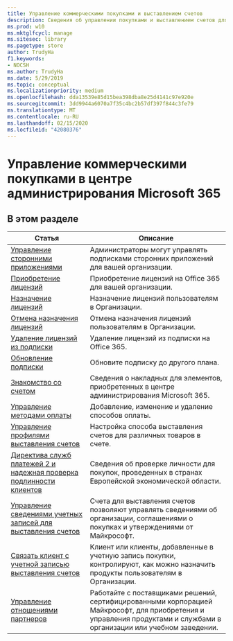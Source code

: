 ```yaml
---
title: Управление коммерческими покупками и выставлением счетов
description: Сведения об управлении покупками и выставлением счетов для коммерческих клиентов.
ms.prod: w10
ms.mktglfcycl: manage
ms.sitesec: library
ms.pagetype: store
author: TrudyHa
f1.keywords:
- NOCSH
ms.author: TrudyHa
ms.date: 5/29/2019
ms.topic: conceptual
ms.localizationpriority: medium
ms.openlocfilehash: dda13539e85d15bea398dba8e25d4141c97e920e
ms.sourcegitcommit: 3dd9944a6070a7f35c4bc2b57df397f844c3fe79
ms.translationtype: MT
ms.contentlocale: ru-RU
ms.lasthandoff: 02/15/2020
ms.locfileid: "42080376"
---
```

# <a name="manage-commercial-purchases-in-microsoft-365-admin-center"></a>Управление коммерческими покупками в центре администрирования Microsoft 365

## <a name="in-this-section"></a>В этом разделе

| Статья | Описание |
| ----- | ----------- |
| [Управление сторонними приложениями](manage-saas-apps.md) | Администраторы могут управлять подписками сторонних приложений для вашей организации. |
| [Приобретение лицензий](https://docs.microsoft.com/office365/admin/subscriptions-and-billing/buy-licenses?view=o365-worldwide) | Приобретение лицензий на Office 365 для вашей организации. |
| [Назначение лицензий](https://docs.microsoft.com/office365/admin/manage/assign-licenses-to-users?view=o365-worldwide) | Назначение лицензий пользователям в Организации. |
| [Отмена назначения лицензий](https://docs.microsoft.com/office365/admin/manage/remove-licenses-from-users?view=o365-worldwide) | Отмена назначения лицензий пользователям в Организации. |
| [Удаление лицензий из подписки](https://docs.microsoft.com/office365/admin/subscriptions-and-billing/remove-licenses-from-subscription?view=o365-worldwide) | Удаление лицензий из подписки на Office 365. |
| [Обновление подписки](https://docs.microsoft.com/office365/admin/subscriptions-and-billing/upgrade-to-different-plan) | Обновите подписку до другого плана. |
| [Знакомство со счетом](/microsoft-365/commerce/billing-and-payments/understand-your-invoice) | Сведения о накладных для элементов, приобретенных в центре администрирования Microsoft 365. |
| [Управление методами оплаты](https://docs.microsoft.com/office365/Admin/subscriptions-and-billing/add-update-or-remove-credit-card-or-bank-account) | Добавление, изменение и удаление способов оплаты. |
| [Управление профилями выставления счетов](/microsoft-365/commerce/billing-and-payments/manage-billing-profiles) | Настройка способа выставления счетов для различных товаров в счете. |
| [Директива служб платежей 2 и надежная проверка подлинности клиентов](/microsoft-365/commerce/billing-and-payments/psd2) | Сведения об проверке личности для покупок, проведенных в странах Европейской экономической области. |
| [Управление сведениями учетных записей для выставления счетов](https://docs.microsoft.com/microsoft-store/update-microsoft-store-for-business-account-settings) | Счета для выставления счетов позволяют управлять сведениями об организации, соглашениями о покупках и утверждениями от Майкрософт. |
| [Связать клиент с учетной записью выставления счетов](https://docs.microsoft.com/microsoft-store/manage-mpsa-software-microsoft-store-for-business) | Клиент или клиенты, добавленные в учетную запись покупки, контролируют, как можно назначить продукты пользователям в Организации. |
| [Управление отношениями партнеров](https://docs.microsoft.com/microsoft-store/work-with-partner-microsoft-store-business) | Работайте с поставщиками решений, сертифицированными корпорацией Майкрософт, для приобретения и управления продуктами и службами в организации или учебном заведении. |
